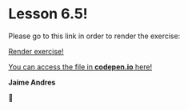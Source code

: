 # Lesson 6.5!

Please go to this link in order to render the exercise:

[Render exercise!](http://github.ekorre.org/2017-Google-Developer-Challenge/Lesson-6/5/index.html)

[You can access the file in **codepen.io** here!](https://codepen.io/jaimeandrescatano/pen/YEjxYJ)

**Jaime Andres**

:see_no_evil:
